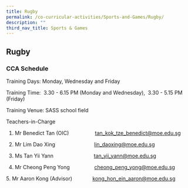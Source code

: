 ```yaml
---
title: Rugby
permalink: /co-curricular-activities/Sports-and-Games/Rugby/
description: ""
third_nav_title: Sports & Games
---
```

## Rugby 

### CCA Schedule  

Training Days: Monday, Wednesday and Friday

Training Time:  3.30 - 6.15 PM (Monday and Wednesday),  3.30 - 5.15 PM (Friday)

Training Venue: SASS school field  
  

Teachers-in-Charge  

1. Mr Benedict Tan (OIC)                  tan_kok_tze_benedict@moe.edu.sg

2. Mr Lim Dao Xing                           lin_daoxing@moe.edu.sg

3. Ms Tan Yii Yann                            tan_yii_yann@moe.edu.sg

4. Mr Cheong Peng Yong                 cheong_peng_yong@moe.edu.sg

5. Mr Aaron Kong (Advisor)              kong_hon_ein_aaron@moe.edu.sg